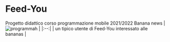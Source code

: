 # Feed-You
Progetto didattico corso programmazione mobile 2021/2022
Banana news
| ![programmah](monke_app_dev.gif) |
|:--:|
| un tipico utente di Feed-You interessato alle bananas |
